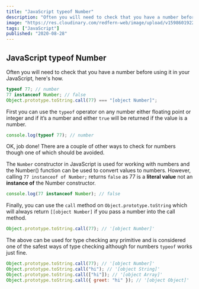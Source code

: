 ```yaml
---
title: "JavaScript typeof Number"
description: "Often you will need to check that you have a number before using it in your JavaScript, here's how."
image: "https://res.cloudinary.com/redfern-web/image/upload/v1598601922/redfern-dev/png/JavaScripttypeofNumber.png"
tags: ["JavaScript"]
published: "2020-08-28"
---
```


## JavaScript typeof Number

Often you will need to check that you have a number before using it in your JavaScript, here's how.

```js
typeof 77; // number
77 instanceof Number; // false
Object.prototype.toString.call(77) === "[object Number]";
```

First you can use the `typeof` operator on any number either floating point or integer and if it’s a number and either `true` will be returned if the value is a number.

```js
console.log(typeof 77); // number
```

OK, job done! There are a couple of other ways to check for numbers though one of which should be avoided.

The `Number` constructor in JavaScript is used for working with numbers and the Number() function can be used to convert values to numbers. However, calling `77 instanceof of Number;` returns `false` as 77 is a **literal value** not an **instance of** the Number constructor.

```js
console.log(77 instanceof Number); // false
```

Finally, you can use the `call` method on `Object.prototype.toString` which will always return `[[object Number]` if you pass a number into the call method.

```js
Object.prototype.toString.call(77); // '[object Number]'
```

The above can be used for type checking any primitive and is considered one of the safest ways of type checking although for numbers `typeof` works just fine.

```js
Object.prototype.toString.call(77); // '[object Number]'
Object.prototype.toString.call("hi"); // '[object String]'
Object.prototype.toString.call(["hi"]); // '[object Array]'
Object.prototype.toString.call({ greet: "hi" }); // '[object Object]'
```

